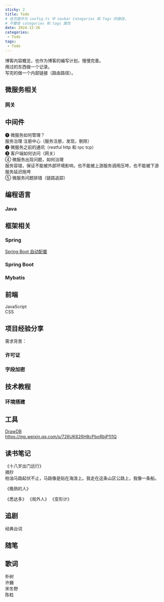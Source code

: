 ```yaml
---
sticky: 2
title: Todo
# 该页面作为 config.ts 中 navbar Categories 和 Tags 的路径，
# 不要改 categories 和 tags 属性
date: 2024-12-26
categories:
 - Todo
tags:
 - Todo
---
```


博客内容概览，也作为博客的编写计划，慢慢完善。  
用过的东西做一个记录。  
写完的做一个内部链接（路由路径）。


## 微服务相关
### 网关 

## 中间件

❶ 微服务如何管理？  
服务治理 注册中心（服务注册，发现，剔除）  
❷ 微服务之前的通讯（restful http 和 rpc tcp）  
❸ 客户端如何访问（网关）  
④ 微服务出现问题，如何治理  
服务容错，保证不能被外部环境影响，也不能被上游服务调用压垮，也不能被下游服务延迟拖垮  
⑤ 微服务问题排错（链路追踪）  





## 编程语言  

### Java

[//]: (Go)

[//]: (Python)

## 框架相关

### Spring
[Spring Boot 自动配置](/blogs/spring-boot/auto_configuration.md)
### Spring Boot

### Mybatis


## 前端

JavaScript  
CSS

## 项目经验分享  

需求背景：

### 许可证

### 字段加密

## 技术教程  
### 环境搭建

## 工具
[DrawDB](https://github.com/drawdb-io/drawdb)  
https://mp.weixin.qq.com/s/726UK626H8cPboRbjP1I1Q
## 读书笔记
《十八岁出门远行》  
摘抄  
柏油马路起伏不止，马路像是贴在海浪上。我走在这条山区公路上，我像一条船。

《晚熟的人》

《悉达多》
《局外人》
《变形计》

## 追剧
经典台词


## 随笔  


## 歌词
朴树  
许巍  
宋冬野  
陈粒  
